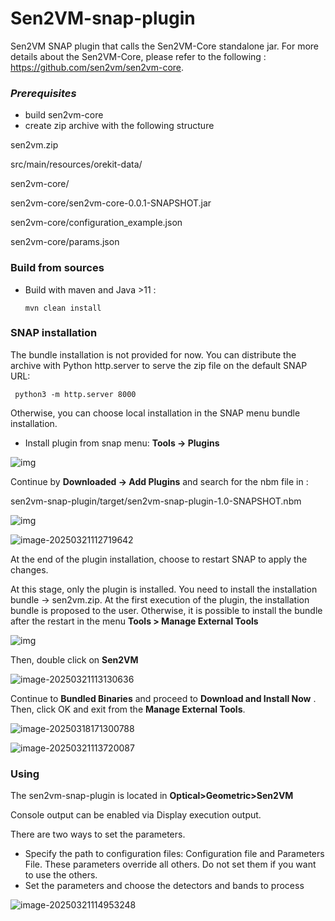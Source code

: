 # Sen2VM-snap-plugin

Sen2VM SNAP plugin that calls the Sen2VM-Core standalone jar. For more details about the Sen2VM-Core, please refer to the following : https://github.com/sen2vm/sen2vm-core.

### *Prerequisites*

* build sen2vm-core
* create zip archive with the following structure

sen2vm.zip 

  src/main/resources/orekit-data/ 

  sen2vm-core/

  sen2vm-core/sen2vm-core-0.0.1-SNAPSHOT.jar 

  sen2vm-core/configuration_example.json 

  sen2vm-core/params.json 

### Build from sources

* Build with maven and Java >11 :

  ``mvn clean install``

###  SNAP installation

The bundle installation is not provided for now. You can distribute the archive with Python http.server to serve the zip file on the default SNAP URL:


``	python3 -m http.server 8000 ``

Otherwise, you can choose local installation in the SNAP menu bundle installation.



* Install plugin from snap menu: **Tools → Plugins** 

![img](doc/images/plugin_menu.png) 

 

 

Continue by  **Downloaded → Add Plugins** and search for the nbm file in :

sen2vm-snap-plugin/target/sen2vm-snap-plugin-1.0-SNAPSHOT.nbm 



![img](doc/images/install_plugin.png) 





![image-20250321112719642](doc/images/install_plugin_menu.png)

At the end of the plugin installation, choose to restart SNAP to apply the changes.



At this stage, only the plugin is installed. You need to install the installation bundle -> sen2vm.zip. At the first execution of the plugin, the installation bundle is proposed to the user. Otherwise, it is possible to install the bundle after the restart in the menu **Tools > Manage External Tools**

![img](doc/images/manager_ext_tools_menu.png) 

 

Then, double click on  **Sen2VM**

![image-20250321113130636](doc/images/manager_ext_tools_view.png)

Continue to **Bundled Binaries** and proceed to **Download and Install Now** . Then, click OK and exit from the **Manage External Tools**.

![image-20250318171300788](doc/images/install_bundle_menu.png) 

![image-20250321113720087](doc/images/manager_ext_tools_view_green.png)

### Using

The sen2vm-snap-plugin is located in **Optical>Geometric>Sen2VM**

Console output can be enabled via Display execution output.

There are two ways to set the parameters. 

* Specify the path to configuration files: Configuration file and Parameters File. These parameters override all others. Do not set them if you want to use the others. 
* Set the parameters and choose the detectors and bands to process



![image-20250321114953248](doc/images/process.png)
